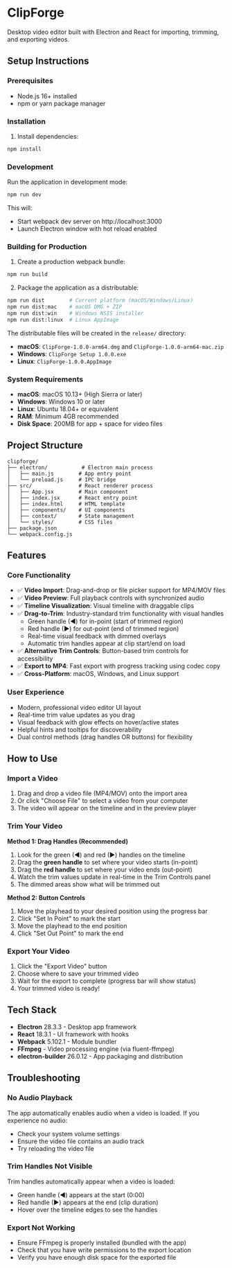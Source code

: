 # ClipForge

Desktop video editor built with Electron and React for importing, trimming, and exporting videos.

## Setup Instructions

### Prerequisites
- Node.js 16+ installed
- npm or yarn package manager

### Installation

1. Install dependencies:
```bash
npm install
```

### Development

Run the application in development mode:
```bash
npm run dev
```

This will:
- Start webpack dev server on http://localhost:3000
- Launch Electron window with hot reload enabled

### Building for Production

1. Create a production webpack bundle:
```bash
npm run build
```

2. Package the application as a distributable:
```bash
npm run dist        # Current platform (macOS/Windows/Linux)
npm run dist:mac    # macOS DMG + ZIP
npm run dist:win    # Windows NSIS installer
npm run dist:linux  # Linux AppImage
```

The distributable files will be created in the `release/` directory:
- **macOS**: `ClipForge-1.0.0-arm64.dmg` and `ClipForge-1.0.0-arm64-mac.zip`
- **Windows**: `ClipForge Setup 1.0.0.exe`
- **Linux**: `ClipForge-1.0.0.AppImage`

### System Requirements

- **macOS**: macOS 10.13+ (High Sierra or later)
- **Windows**: Windows 10 or later
- **Linux**: Ubuntu 18.04+ or equivalent
- **RAM**: Minimum 4GB recommended
- **Disk Space**: 200MB for app + space for video files

## Project Structure

```
clipforge/
├── electron/           # Electron main process
│   ├── main.js        # App entry point
│   └── preload.js     # IPC bridge
├── src/               # React renderer process
│   ├── App.jsx        # Main component
│   ├── index.jsx      # React entry point
│   ├── index.html     # HTML template
│   ├── components/    # UI components
│   ├── context/       # State management
│   └── styles/        # CSS files
├── package.json
└── webpack.config.js
```

## Features

### Core Functionality
- ✅ **Video Import**: Drag-and-drop or file picker support for MP4/MOV files
- ✅ **Video Preview**: Full playback controls with synchronized audio
- ✅ **Timeline Visualization**: Visual timeline with draggable clips
- ✅ **Drag-to-Trim**: Industry-standard trim functionality with visual handles
  - Green handle (◀) for in-point (start of trimmed region)
  - Red handle (▶) for out-point (end of trimmed region)
  - Real-time visual feedback with dimmed overlays
  - Automatic trim handles appear at clip start/end on load
- ✅ **Alternative Trim Controls**: Button-based trim controls for accessibility
- ✅ **Export to MP4**: Fast export with progress tracking using codec copy
- ✅ **Cross-Platform**: macOS, Windows, and Linux support

### User Experience
- Modern, professional video editor UI layout
- Real-time trim value updates as you drag
- Visual feedback with glow effects on hover/active states
- Helpful hints and tooltips for discoverability
- Dual control methods (drag handles OR buttons) for flexibility

## How to Use

### Import a Video
1. Drag and drop a video file (MP4/MOV) onto the import area
2. Or click "Choose File" to select a video from your computer
3. The video will appear on the timeline and in the preview player

### Trim Your Video
**Method 1: Drag Handles (Recommended)**
1. Look for the green (◀) and red (▶) handles on the timeline
2. Drag the **green handle** to set where your video starts (in-point)
3. Drag the **red handle** to set where your video ends (out-point)
4. Watch the trim values update in real-time in the Trim Controls panel
5. The dimmed areas show what will be trimmed out

**Method 2: Button Controls**
1. Move the playhead to your desired position using the progress bar
2. Click "Set In Point" to mark the start
3. Move the playhead to the end position
4. Click "Set Out Point" to mark the end

### Export Your Video
1. Click the "Export Video" button
2. Choose where to save your trimmed video
3. Wait for the export to complete (progress bar will show status)
4. Your trimmed video is ready!

## Tech Stack

- **Electron** 28.3.3 - Desktop app framework
- **React** 18.3.1 - UI framework with hooks
- **Webpack** 5.102.1 - Module bundler
- **FFmpeg** - Video processing engine (via fluent-ffmpeg)
- **electron-builder** 26.0.12 - App packaging and distribution

## Troubleshooting

### No Audio Playback
The app automatically enables audio when a video is loaded. If you experience no audio:
- Check your system volume settings
- Ensure the video file contains an audio track
- Try reloading the video file

### Trim Handles Not Visible
Trim handles automatically appear when a video is loaded:
- Green handle (◀) appears at the start (0:00)
- Red handle (▶) appears at the end (clip duration)
- Hover over the timeline edges to see the handles

### Export Not Working
- Ensure FFmpeg is properly installed (bundled with the app)
- Check that you have write permissions to the export location
- Verify you have enough disk space for the exported file
